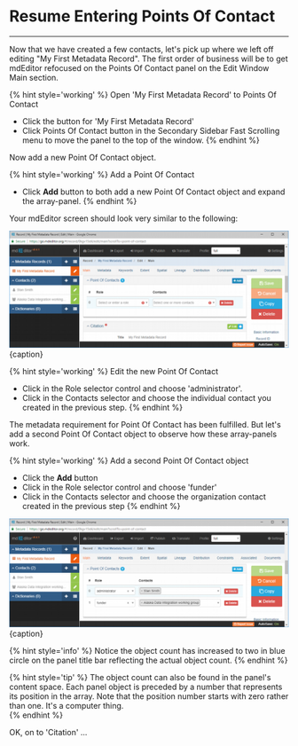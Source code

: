 # Resume Entering Points Of Contact 
---

Now that we have created a few contacts, let's pick up where we left off editing "My First Metadata Record".  The first order of business will be to get mdEditor refocused on the <span class="md-panel">Points Of Contact</span> panel on the <span class="md-window">Edit Window</span> <span class="md-section">Main</span> section.

{% hint style='working' %}
  Open 'My First Metadata Record' to <span class="md-panel">Points Of Contact</span>
  * Click the <strong class="btn btn-warning btn-xs"> <i class="fa fa-pencil"> </i></strong> button for 'My First Metadata Record'
  * Click <span class="md-panel">Points Of Contact</span> button in the <span class="md-window">Secondary Sidebar</span> <span class="md-window">Fast Scrolling</span> menu to move the panel to the top of the window.
{% endhint %}

Now add a new <span class="md-panel">Point Of Contact</span> object.  

{% hint style='working' %}
  Add a <span class="md-panel">Point Of Contact</span>
  * Click <strong class="btn btn-info btn-xs"> <i class="fa fa-plus"> </i> Add</strong> button to both add a new <span class="md-panel">Point Of Contact</span> object and expand the array-panel.
{% endhint %}

Your mdEditor screen should look very similar to the following:

![Editing Window - Main - Points Of Contact](/assets/get-started/edit-window-main-poc-2.png){caption}

{% hint style='working' %}
  Edit the new <span class="md-panel">Point Of Contact</span>
  * Click in the <span class="md-element">Role</span> selector control and choose 'administrator'.
  * Click in the <span class="md-element">Contacts</span> selector and choose the individual contact you created in the previous step.
{% endhint %}

The metadata requirement for <span class="md-panel">Point Of Contact</span> has been fulfilled.  But let's add a second <span class="md-panel">Point Of Contact</span> object to observe how these array-panels work.

{% hint style='working' %}
  Add a second <span class="md-panel">Point Of Contact</span> object
  * Click the <strong class="btn btn-info btn-xs"> <i class="fa fa-plus"> </i> Add</strong> button
  * Click in the <span class="md-element">Role</span> selector control and choose 'funder'
  * Click in the <span class="md-element">Contacts</span> selector and choose the organization contact created in the previous step 
{% endhint %}

![Editing Window - Main - Points Of Contact with two objects](/assets/get-started/edit-window-main-poc-3.png){caption}

{% hint style='info' %}
  Notice the object count has increased to two in blue circle on the panel title bar reflecting the actual object count. 
{% endhint %}

{% hint style='tip' %}
  The object count can also be found in the panel's content space.  Each panel object is preceded by a number that represents its position in the array.  Note that the position number starts with zero rather than one.  It's a computer thing.   
{% endhint %}

OK, on to 'Citation' ...
